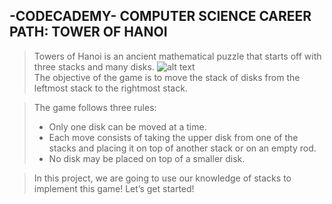 ## -CODECADEMY- COMPUTER SCIENCE CAREER PATH: TOWER OF HANOI
> Towers of Hanoi is an ancient mathematical puzzle that starts off with three stacks and many disks.
>![alt text](https://s3.amazonaws.com/codecademy-content/courses/stack-project/towrsofhanoi.gif "Tower of Hanoi")  
> The objective of the game is to move the stack of disks from the leftmost stack to the rightmost stack.

> The game follows three rules:
>- Only one disk can be moved at a time.
>- Each move consists of taking the upper disk from one of the stacks and placing it on top of another stack or on an empty rod.
>- No disk may be placed on top of a smaller disk.

> In this project, we are going to use our knowledge of stacks to implement this game! Let’s get started!